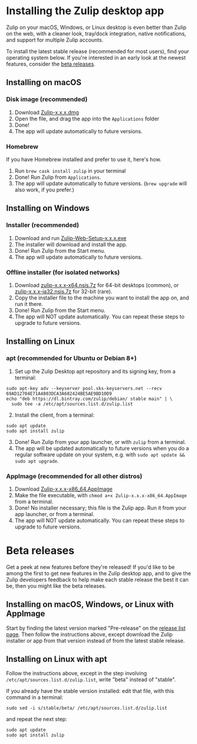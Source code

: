 # Installing the Zulip desktop app

Zulip on your macOS, Windows, or Linux desktop is even better than
Zulip on the web, with a cleaner look, tray/dock integration, native
notifications, and support for multiple Zulip accounts.

To install the latest stable release (recommended for most users),
find your operating system below.  If you're interested in an early
look at the newest features, consider the [beta releases](#beta-releases).

## Installing on macOS

### Disk image (recommended)
<!-- TODO why zip? -->

1. Download [Zulip-x.x.x.dmg][latest]
2. Open the file, and drag the app into the `Applications` folder
3. Done!
4. The app will update automatically to future versions.

### Homebrew

If you have Homebrew installed and prefer to use it, here's how.

1. Run `brew cask install zulip` in your terminal
2. Done! Run Zulip from `Applications`. <!-- TODO fact check -->
3. The app will update automatically to future versions. (`brew
   upgrade` will also work, if you prefer.)

## Installing on Windows

### Installer (recommended)

1. Download and run [Zulip-Web-Setup-x.x.x.exe][latest]
2. The installer will download and install the app.
3. Done! Run Zulip from the Start menu.
4. The app will update automatically to future versions.

### Offline installer (for isolated networks)

1. Download [zulip-x.x.x-x64.nsis.7z][latest] for 64-bit desktops
   (common), or [zulip-x.x.x-ia32.nsis.7z][latest] for 32-bit (rare).
2. Copy the installer file to the machine you want to install the app
   on, and run it there.
3. Done! Run Zulip from the Start menu.
4. The app will NOT update automatically. You can repeat these steps
   to upgrade to future versions. <!-- TODO fact check -->

## Installing on Linux

### apt (recommended for Ubuntu or Debian 8+)

1. Set up the Zulip Desktop apt repository and its signing key, from a
   terminal:

```
sudo apt-key adv --keyserver pool.sks-keyservers.net --recv 69AD12704E71A4803DCA3A682424BE5AE9BD10D9
echo "deb https://dl.bintray.com/zulip/debian/ stable main" | \
  sudo tee -a /etc/apt/sources.list.d/zulip.list
```

2. Install the client, from a terminal:
```
sudo apt update
sudo apt install zulip
```

3. Done! Run Zulip from your app launcher, or with `zulip` from a
   terminal.
4. The app will be updated automatically to future versions when
   you do a regular software update on your system, e.g. with `sudo
   apt update && sudo apt upgrade`.

### AppImage (recommended for all other distros)

1. Download [Zulip-x.x.x-x86_64.AppImage][latest]
2. Make the file executable, with `chmod a+x
   Zulip-x.x.x-x86_64.AppImage` from a terminal.
3. Done! No installer necessary; this file is the Zulip app.  Run it
   from your app launcher, or from a terminal.
3. The app will NOT update automatically. You can repeat these steps
   to upgrade to future versions.

<!-- TODO why dpkg? -->

# Beta releases

Get a peek at new features before they're released!  If you'd like to
be among the first to get new features in the Zulip desktop app, and
to give the Zulip developers feedback to help make each stable release
the best it can be, then you might like the beta releases.

## Installing on macOS, Windows, or Linux with AppImage

Start by finding the latest version marked "Pre-release" on the
[release list page][release-list].  Then follow the instructions
above, except download the Zulip installer or app from that version
instead of from the latest stable release.

## Installing on Linux with apt

Follow the instructions above, except in the step involving
`/etc/apt/sources.list.d/zulip.list`, write "beta" instead of
"stable".

If you already have the stable version installed: edit that file, with
this command in a terminal:
```
sudo sed -i s/stable/beta/ /etc/apt/sources.list.d/zulip.list
```
and repeat the next step:
```
sudo apt update
sudo apt install zulip
```


[latest]: https://github.com/zulip/zulip-electron/releases/latest
[release-list]: https://github.com/zulip/zulip-electron/releases
